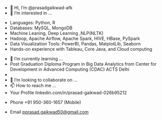 - 👋 Hi, I’m @prasadgaikwad-afk
- 👀 I’m interested in ...
* Languages: Python, R 
* Databases: MySQL, MongoDB
* Machine Leaning, Deep Learning ,NLP(NLTK)  
* Hadoop, Apache Airflow, Apache Spark, HIVE, HBase, PySpark
* Data Visualization Tools: PowerBI, Pandas, MatplotLib, Seaborn
* Hands-on experience with Tableau, Core Java, and Cloud computing

- 🌱 I’m currently learning ...
- Post Graduation Diploma Program in Big Data Analytics from Center for Development in Advanced Computing (CDAC) ACTS Delhi
- 
- 💞️ I’m looking to collaborate on ...
- 📫 How to reach me ...
- Your Profile
linkedin.com/in/prasad-gaikwad-026b95212

* Phone
 +91 950-360-1657 (Mobile)

* Email
 pprasad.gaikwad50@gmail.com

<!---
prasadgaikwad-afk/prasadgaikwad-afk is a ✨ special ✨ repository because its `README.md` (this file) appears on your GitHub profile.
You can click the Preview link to take a look at your changes.
--->
